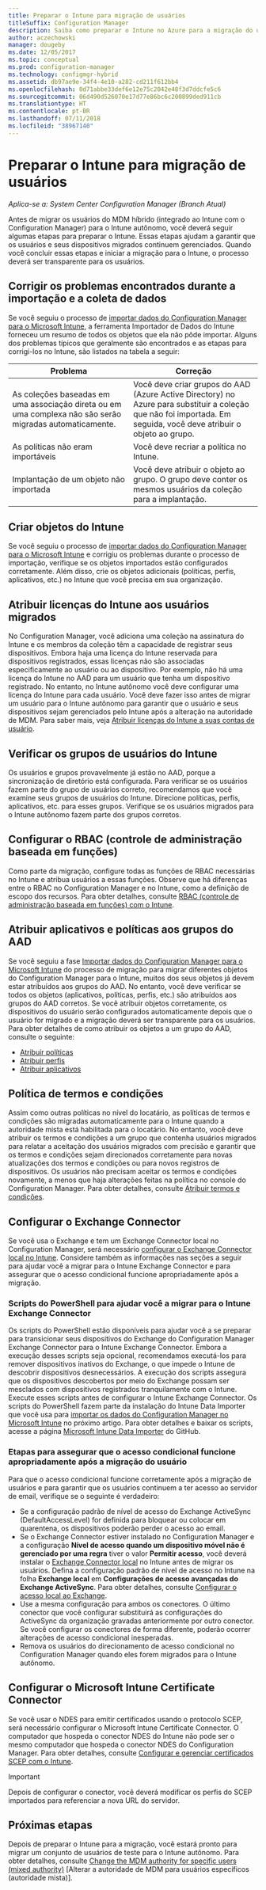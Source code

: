 ```yaml
---
title: Preparar o Intune para migração de usuários
titleSuffix: Configuration Manager
description: Saiba como preparar o Intune no Azure para a migração do usuário do híbrida MDM.
author: aczechowski
manager: dougeby
ms.date: 12/05/2017
ms.topic: conceptual
ms.prod: configuration-manager
ms.technology: configmgr-hybrid
ms.assetid: db97ae9e-34f4-4e10-a282-cd211f612bb4
ms.openlocfilehash: 0d71abbe33def6e12e75c2042e48f3d7ddcfe5c6
ms.sourcegitcommit: 06d490d526070e17d77e86bc6c200899ded911cb
ms.translationtype: HT
ms.contentlocale: pt-BR
ms.lasthandoff: 07/11/2018
ms.locfileid: "38967140"
---
```

# <a name="prepare-intune-for-user-migration"></a>Preparar o Intune para migração de usuários 

*Aplica-se a: System Center Configuration Manager (Branch Atual)*    

Antes de migrar os usuários do MDM híbrido (integrado ao Intune com o Configuration Manager) para o Intune autônomo, você deverá seguir algumas etapas para preparar o Intune. Essas etapas ajudam a garantir que os usuários e seus dispositivos migrados continuem gerenciados. Quando você concluir essas etapas e iniciar a migração para o Intune, o processo deverá ser transparente para os usuários.  

## <a name="fix-issues-found-during-data-collection-and-import"></a>Corrigir os problemas encontrados durante a importação e a coleta de dados
Se você seguiu o processo de [importar dados do Configuration Manager para o Microsoft Intune](migrate-import-data.md), a ferramenta Importador de Dados do Intune forneceu um resumo de todos os objetos que ela não pôde importar. Alguns dos problemas típicos que geralmente são encontrados e as etapas para corrigi-los no Intune, são listados na tabela a seguir: 

|Problema  |Correção  |
|---------|---------|
|As coleções baseadas em uma associação direta ou em uma complexa não são serão migradas automaticamente.|Você deve criar grupos do AAD (Azure Active Directory) no Azure para substituir a coleção que não foi importada. Em seguida, você deve atribuir o objeto ao grupo.|
|As políticas não eram importáveis |Você deve recriar a política no Intune.|
|Implantação de um objeto não importada|Você deve atribuir o objeto ao grupo. O grupo deve conter os mesmos usuários da coleção para a implantação.|

## <a name="create-intune-objects"></a>Criar objetos do Intune 
Se você seguiu o processo de [importar dados do Configuration Manager para o Microsoft Intune](migrate-import-data.md) e corrigiu os problemas durante o processo de importação, verifique se os objetos importados estão configurados corretamente. Além disso, crie os objetos adicionais (políticas, perfis, aplicativos, etc.) no Intune que você precisa em sua organização. 

## <a name="assign-intune-licenses-to-migrated-users"></a>Atribuir licenças do Intune aos usuários migrados
No Configuration Manager, você adiciona uma coleção na assinatura do Intune e os membros da coleção têm a capacidade de registrar seus dispositivos. Embora haja uma licença do Intune reservada para dispositivos registrados, essas licenças não são associadas especificamente ao usuário ou ao dispositivo. Por exemplo, não há uma licença do Intune no AAD para um usuário que tenha um dispositivo registrado. No entanto, no Intune autônomo você deve configurar uma licença do Intune para cada usuário. Você deve fazer isso antes de migrar um usuário para o Intune autônomo para garantir que o usuário e seus dispositivos sejam gerenciados pelo Intune após a alteração na autoridade de MDM. Para saber mais, veja [Atribuir licenças do Intune a suas contas de usuário](https://docs.microsoft.com/intune/licenses-assign). 

## <a name="verify-intune-user-groups"></a>Verificar os grupos de usuários do Intune
Os usuários e grupos provavelmente já estão no AAD, porque a sincronização de diretório está configurada. Para verificar se os usuários fazem parte do grupo de usuários correto, recomendamos que você examine seus grupos de usuários do Intune. Direcione políticas, perfis, aplicativos, etc. para esses grupos. Verifique se os usuários migrados para o Intune autônomo fazem parte dos grupos corretos. 

## <a name="configure-role-based-administration-control-rbac"></a>Configurar o RBAC (controle de administração baseada em funções)
Como parte da migração, configure todas as funções de RBAC necessárias no Intune e atribua usuários a essas funções. Observe que há diferenças entre o RBAC no Configuration Manager e no Intune, como a definição de escopo dos recursos. Para obter detalhes, consulte [RBAC (controle de administração baseada em funções) com o Intune](https://docs.microsoft.com/intune/role-based-access-control).

## <a name="assign-apps-and-policies-to-aad-groups"></a>Atribuir aplicativos e políticas aos grupos do AAD
Se você seguiu a fase [Importar dados do Configuration Manager para o Microsoft Intune](migrate-import-data.md) do processo de migração para migrar diferentes objetos do Configuration Manager para o Intune, muitos dos seus objetos já devem estar atribuídos aos grupos do AAD. No entanto, você deve verificar se todos os objetos (aplicativos, políticas, perfis, etc.) são atribuídos aos grupos do AAD corretos. Se você atribuir objetos corretamente, os dispositivos do usuário serão configurados automaticamente depois que o usuário for migrado e a migração deverá ser transparente para os usuários. Para obter detalhes de como atribuir os objetos a um grupo do AAD, consulte o seguinte: 
- [Atribuir políticas](https://docs.microsoft.com/intune/get-started-policies) 
- [Atribuir perfis](https://docs.microsoft.com/intune/device-profile-assign) 
- [Atribuir aplicativos](https://docs.microsoft.com/intune/get-started-apps) 

## <a name="terms-and-conditions-policy"></a>Política de termos e condições
Assim como outras políticas no nível do locatário, as políticas de termos e condições são migradas automaticamente para o Intune quando a autoridade mista está habilitada para o locatário.  No entanto, você deve atribuir os termos e condições a um grupo que contenha usuários migrados para relatar a aceitação dos usuários migrados com precisão e garantir que os termos e condições sejam direcionados corretamente para novas atualizações dos termos e condições ou para novos registros de dispositivos. Os usuários não precisam aceitar os termos e condições novamente, a menos que haja alterações feitas na política no console do Configuration Manager. Para obter detalhes, consulte [Atribuir termos e condições](https://docs.microsoft.com/intune/terms-and-conditions-create#assign-terms-and-conditions).

## <a name="configure-the-exchange-connector"></a>Configurar o Exchange Connector
Se você usa o Exchange e tem um Exchange Connector local no Configuration Manager, será necessário [configurar o Exchange Connector local no Intune](https://docs.microsoft.com/intune/exchange-connector-install). Considere também as informações nas seções a seguir para ajudar você a migrar para o Intune Exchange Connector e para assegurar que o acesso condicional funcione apropriadamente após a migração.

### <a name="powershell-scripts-to-help-you-migrate-to-the-intune-exchange-connector"></a>Scripts do PowerShell para ajudar você a migrar para o Intune Exchange Connector 
Os scripts do PowerShell estão disponíveis para ajudar você a se preparar para transicionar seus dispositivos do Exchange do Configuration Manager Exchange Connector para o Intune Exchange Connector. Embora a execução desses scripts seja opcional, recomendamos executá-los para remover dispositivos inativos do Exchange, o que impede o Intune de descobrir dispositivos desnecessários. A execução dos scripts assegura que os dispositivos descobertos por meio do Exchange possam ser mesclados com dispositivos registrados tranquilamente com o Intune. Execute esses scripts antes de configurar o Intune Exchange Connector. Os scripts do PowerShell fazem parte da instalação do Intune Data Importer que você usa para [importar os dados do Configuration Manager no Microsoft Intune](migrate-import-data.md) no próximo artigo. Para obter detalhes e baixar os scripts, acesse a página [Microsoft Intune Data Importer](https://github.com/ConfigMgrTools/Intune-Data-Importer) do GitHub.

### <a name="steps-to-ensure-conditional-access-works-properly-after-user-migration"></a>Etapas para assegurar que o acesso condicional funcione apropriadamente após a migração do usuário
Para que o acesso condicional funcione corretamente após a migração de usuários e para garantir que os usuários continuem a ter acesso ao servidor de email, verifique se o seguinte é verdadeiro:
- Se a configuração padrão de nível de acesso do Exchange ActiveSync (DefaultAccessLevel) for definida para bloquear ou colocar em quarentena, os dispositivos poderão perder o acesso ao email. 
- Se o Exchange Connector estiver instalado no Configuration Manager e a configuração **Nível de acesso quando um dispositivo móvel não é gerenciado por uma regra** tiver o valor **Permitir acesso**, você deverá instalar o [Exchange Connector local](https://docs.microsoft.com/intune/conditional-access-exchange-create#configure-exchange-on-premises-access) no Intune antes de migrar os usuários. Defina a configuração padrão de nível de acesso no Intune na folha **Exchange local** em **Configurações de acesso avançadas do Exchange ActiveSync**. Para obter detalhes, consulte [Configurar o acesso local ao Exchange](https://docs.microsoft.com/intune/conditional-access-exchange-create#configure-exchange-on-premises-access).
- Use a mesma configuração para ambos os conectores. O último conector que você configurar substituirá as configurações do ActiveSync da organização gravadas anteriormente por outro conector. Se você configurar os conectores de forma diferente, poderão ocorrer alterações de acesso condicional inesperadas.
- Remova os usuários do direcionamento de acesso condicional no Configuration Manager quando eles forem migrados para o Intune autônomo.

## <a name="configure-the-microsoft-intune-certificate-connector"></a>Configurar o Microsoft Intune Certificate Connector
Se você usar o NDES para emitir certificados usando o protocolo SCEP, será necessário configurar o Microsoft Intune Certificate Connector. O computador que hospeda o conector NDES do Intune não pode ser o mesmo computador que hospeda o conector NDES do Configuration Manager. Para obter detalhes, consulte [Configurar e gerenciar certificados SCEP com o Intune](https://docs.microsoft.com/intune/certificates-scep-configure). 

> [!Important]    
> Depois de configurar o conector, você deverá modificar os perfis do SCEP importados para referenciar a nova URL do servidor.

## <a name="next-step"></a>Próximas etapas
Depois de preparar o Intune para a migração, você estará pronto para migrar um conjunto de usuários de teste para o Intune autônomo. Para obter detalhes, consulte [Change the MDM authority for specific users (mixed authority)](migrate-mixed-authority.md) [Alterar a autoridade de MDM para usuários específicos (autoridade mista)].


